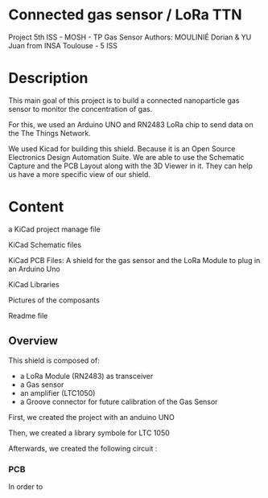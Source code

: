# Connected gas sensor / LoRa TTN
Project 5th ISS - MOSH - TP Gas Sensor
Authors: MOULINIÉ Dorian & YU Juan from INSA Toulouse - 5 ISS

# Description

This main goal of this project is to build a connected nanoparticle gas sensor to monitor the concentration of gas.

For this, we used an Arduino UNO and RN2483 LoRa chip to send data on the The Things Network.

We used Kicad for building this shield. Because it is an Open Source Electronics Design Automation Suite. We are able to use  the Schematic Capture and the PCB Layout along with the 3D Viewer in it. They can help us have a more specific view of our shield.

# Content

a KiCad project manage file

KiCad Schematic files

KiCad PCB Files: A shield for the gas sensor and the LoRa Module to plug in an Arduino Uno

KiCad Libraries

Pictures of the composants

Readme file


## Overview

This shield is composed of:

 - a LoRa Module (RN2483) as transceiver
 - a Gas sensor
 - an amplifier (LTC1050)
 - a Groove connector for future calibration of the Gas Sensor

First, we created the project with an anduino UNO

Then, we created a library symbole for LTC 1050

Afterwards, we created the following circuit : 

### PCB

In order to 
